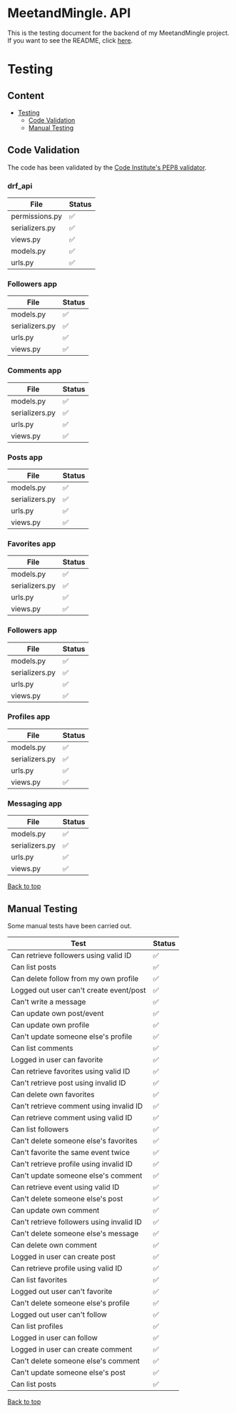 # MeetandMingle. API

This is the testing document for the backend of my MeetandMingle project. If you want to see the README, click [here](README.md).

# Testing

## Content

* [Testing](<#testing>)
    * [Code Validation](<#code-validation>)
    * [Manual Testing](<#manual-testing>)

## Code Validation 

The code has been validated by the [Code Institute's PEP8 validator](https://pep8ci.herokuapp.com/).

### drf_api

| File            | Status |
|-----------------|--------|
| permissions.py  | ✅     |
| serializers.py  | ✅     |
| views.py        | ✅     |
| models.py       | ✅     |
| urls.py         | ✅     |


### Followers app

| File            | Status |
|-----------------|--------|
| models.py       | ✅     |
| serializers.py  | ✅     |
| urls.py         | ✅     |
| views.py        | ✅     |


### Comments app

| File            | Status |
|-----------------|--------|
| models.py       | ✅     |
| serializers.py  | ✅     |
| urls.py         | ✅     |
| views.py        | ✅     |

### Posts app

| File            | Status |
|-----------------|--------|
| models.py       | ✅     |
| serializers.py  | ✅     |
| urls.py         | ✅     |
| views.py        | ✅     |

### Favorites app

| File            | Status |
|-----------------|--------|
| models.py       | ✅     |
| serializers.py  | ✅     |
| urls.py         | ✅     |
| views.py        | ✅     |

### Followers app

| File            | Status |
|-----------------|--------|
| models.py       | ✅     |
| serializers.py  | ✅     |
| urls.py         | ✅     |
| views.py        | ✅     |

### Profiles app

| File            | Status |
|-----------------|--------|
| models.py       | ✅     |
| serializers.py  | ✅     |
| urls.py         | ✅     |
| views.py        | ✅     |

### Messaging app

| File            | Status |
|-----------------|--------|
| models.py       | ✅     |
| serializers.py  | ✅     |
| urls.py         | ✅     |
| views.py        | ✅     |

[Back to top](<#content>)

## Manual Testing

Some manual tests have been carried out.

| Test            | Status |
|-----------------|--------|
Can retrieve followers using valid ID | ✅
Can list posts | ✅
Can delete follow from my own profile | ✅
Logged out user can't create event/post | ✅
Can't write a message | ✅
Can update own post/event | ✅
Can update own profile | ✅
Can't update someone else's profile | ✅
Can list comments | ✅
Logged in user can favorite | ✅
Can retrieve favorites using valid ID | ✅
Can't retrieve post using invalid ID | ✅
Can delete own favorites | ✅
Can't retrieve comment using invalid ID | ✅
Can retrieve comment using valid ID | ✅
Can list followers | ✅
Can't delete someone else's favorites | ✅
Can't favorite the same event twice | ✅
Can't retrieve profile using invalid ID | ✅
Can't update someone else's comment | ✅
Can retrieve event using valid ID | ✅
Can't delete someone else's post | ✅
Can update own comment | ✅
Can't retrieve followers using invalid ID | ✅
Can't delete someone else's message | ✅
Can delete own comment | ✅
Logged in user can create post | ✅
Can retrieve profile using valid ID | ✅
Can list favorites | ✅
Logged out user can't favorite | ✅
Can't delete someone else's profile | ✅
Logged out user can't follow | ✅
Can list profiles | ✅
Logged in user can follow | ✅
Logged in user can create comment | ✅
Can't delete someone else's comment | ✅
Can't update someone else's post | ✅
Can list posts | ✅

[Back to top](<#content>)